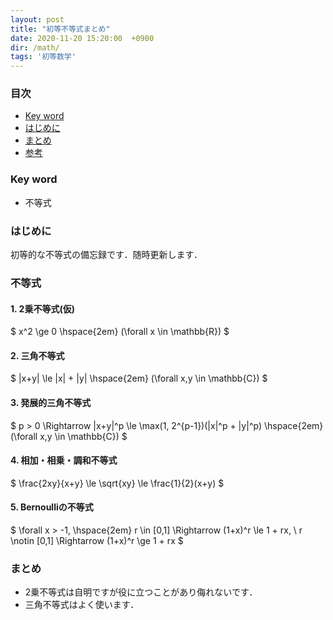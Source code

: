 ```yaml
---
layout: post
title: "初等不等式まとめ"
date: 2020-11-20 15:20:00  +0900
dir: /math/
tags: '初等数学'
---
```

<!-- 開発用 -->
<script async src="https://cdnjs.cloudflare.com/ajax/libs/mathjax/2.7.0/MathJax.js?config=TeX-AMS_CHTML"></script>
<script type="text/x-mathjax-config">
 MathJax.Hub.Config({
 tex2jax: {
 inlineMath: [["\\(","\\)"], ['$','$'] ],
 displayMath: [ ['$$','$$'], ["\\[","\\]"] ]
 }
 });
</script>

### 目次
- [Key word](#key-word)
- [はじめに](#はじめに)
- [まとめ](#まとめ)
- [参考](#参考)

### Key word
- 不等式

### はじめに
初等的な不等式の備忘録です．随時更新します．

### 不等式
#### 1. 2乗不等式(仮)
$ x^2 \ge 0 \hspace{2em} (\forall x \in \mathbb{R}) $

#### 2. 三角不等式
$ |x+y| \le |x| + |y| \hspace{2em} (\forall x,y \in \mathbb{C}) $

#### 3. 発展的三角不等式
$ p > 0 \Rightarrow |x+y|^p \le \max(1, 2^{p-1})(|x|^p + |y|^p) \hspace{2em} (\forall x,y \in \mathbb{C}) $


#### 4. 相加・相乗・調和不等式
$ \frac{2xy}{x+y} \le \sqrt{xy} \le \frac{1}{2}(x+y) $

#### 5. Bernoulliの不等式
$ \forall x > -1, \hspace{2em} r \in [0,1] \Rightarrow (1+x)^r \le 1 + rx, \ r \notin [0,1] \Rightarrow (1+x)^r \ge 1 + rx $

### まとめ
- 2乗不等式は自明ですが役に立つことがあり侮れないです．
- 三角不等式はよく使います．

<!-- ### 参考 -->
<!-- ### 注意 -->